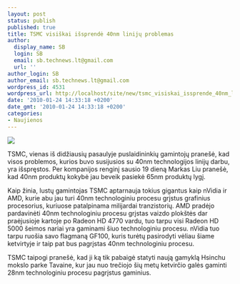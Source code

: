 ```yaml
---
layout: post
status: publish
published: true
title: TSMC visiškai išsprendė 40nm linijų problemas
author:
  display_name: SB
  login: SB
  email: sb.technews.lt@gmail.com
  url: ''
author_login: SB
author_email: sb.technews.lt@gmail.com
wordpress_id: 4531
wordpress_url: http://localhost/site/new/tsmc_visiskai_issprende_40nm_liniju_problemas/
date: '2010-01-24 14:33:18 +0200'
date_gmt: '2010-01-24 14:33:18 +0200'
categories:
- Naujienos
---
```

<div class="imgright"><img src="http://t0.gstatic.com/images?q=tbn:O4fk7kH8DLiTLM:http://gigglehd.com/zbxe/files/attach/images/236/277/288/003/TSMC_logo.jpg"  /></div>
<p>TSMC, vienas iš didžiausių pasaulyje puslaidininkių gamintojų pranešė, kad visos problemos, kurios buvo susijusios su 40nm technologijos linijų darbu, yra išspręstos. Per kompanijos renginį sausio 19 dieną Markas Liu pranešė, kad 40nm produktų kokybė jau beveik pasiekė 65nm produktų lygį.</p>
<p>Kaip žinia, lustų gamintojas TSMC aptarnauja tokius gigantus kaip nVidia ir AMD, kurie abu jau turi 40nm technologiniu procesu grįstus grafinius procesorius, kuriuose patalpinama milijardai tranzistorių. AMD pradėjo pardavinėti 40nm technologiniu procesu grįstas vaizdo plokštės dar praėjusioje kartoje po Radeon HD 4770 vardu, tuo tarpu visi Radeon HD 5000 šeimos nariai yra gaminami šiuo technologiniu procesu. nVidia tuo tarpu ruošia savo flagmaną GF100, kuris turėtų pasirodyti vėliau šiame ketvirtyje ir taip pat bus pagrįstas 40nm technologiniu procesu.</p>
<p>TSMC taipogi pranešė, kad ji ką tik pabaigė statyti naują gamyklą Hsinchu mokslo parke Tavaine, kur jau nuo trečiojo šių metų ketvirčio galės gaminti 28nm technologiniu procesu pagrįstus gaminius.</p>
